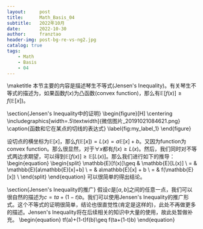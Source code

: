 ```yaml
---
layout:     post
title:      Math_Basis_04
subtitle:   2022年10月
date:       2022-10-30
author:     franztao
header-img: post-bg-re-vs-ng2.jpg
catalog: true
tags:
    - Math
    - Basis
    - 04
---
```

            


\maketitle
本节主要的内容是描述琴生不等式(Jensen's Inequality)。有关琴生不等式的描述为，如果函数$f(x)$为凸函数(convex function)，那么有$\mathbb{E}[f(x)]\geq f(\mathbb{E}[x])$。

\section{Jensen's Inequality中的证明}
\begin{figure}[H]
    \centering
    \includegraphics[width=.5\textwidth]{微信图片_20191021084621.png}
    \caption{函数和它在某点的切线的表达式}
    \label{fig:my_label_1}
\end{figure}

设切点的横坐标为$\mathbb{E}[x]$，那么$f(\mathbb{E}[x])=L(x)=a\mathbb{E}[x]+b$。又因为function为convex function。那么很显然，对于$\forall x$都有$f(x)\geq L(x)$。然后，我们同时对不等式两边求期望，可以得到$\mathbb{E}[f(x)]\geq \mathbb{E}[L(x)]$。那么我们进行如下的推导：
\begin{equation}
    \begin{split}
        \mathbb{E}[f(x)]\geq & \mathbb{E}[L(x)] \\
        = & \mathbb{E}[a\mathbb{E}[x]+b] \\
        = & a\mathbb{E}[x] + b \\
        = & f(\mathbb{E}[x]) \\
    \end{split}
\end{equation}
可以很简单的得出结论。

\section{Jensen's Inequality的推广}
假设$c$是$[a,b]$之间的任意一点，我们可以很自然的描述为$c=ta+(1-t)b$。我们可以使用Jensen's Inequality的推广形式。这个不等式的证明很简单，结论也很直觉性(肯定是这样的)，此处不再做更多的描述。Jensen's Inequality将在后续相关的知识中大量的使用，故此处暂做补充。
\begin{equation}
    tf(a)+(1-t)f(b)\geq f(ta+(1-t)b)
\end{equation}


